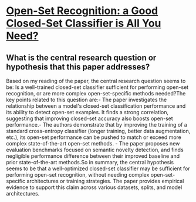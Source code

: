 # [Open-Set Recognition: a Good Closed-Set Classifier is All You Need?](https://arxiv.org/abs/2110.06207)

## What is the central research question or hypothesis that this paper addresses?

Based on my reading of the paper, the central research question seems to be: Is a well-trained closed-set classifier sufficient for performing open-set recognition, or are more complex open-set-specific methods needed?The key points related to this question are:- The paper investigates the relationship between a model's closed-set classification performance and its ability to detect open-set examples. It finds a strong correlation, suggesting that improving closed-set accuracy also boosts open-set performance.- The authors demonstrate that by improving the training of a standard cross-entropy classifier (longer training, better data augmentation, etc.), its open-set performance can be pushed to match or exceed more complex state-of-the-art open-set methods. - The paper proposes new evaluation benchmarks focused on semantic novelty detection, and finds negligible performance difference between their improved baseline and prior state-of-the-art methods.So in summary, the central hypothesis seems to be that a well-optimized closed-set classifier may be sufficient for performing open-set recognition, without needing complex open-set-specific architectures or training strategies. The paper provides empirical evidence to support this claim across various datasets, splits, and model architectures.
